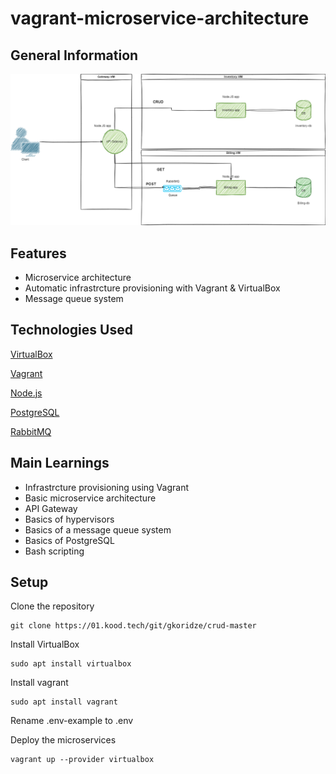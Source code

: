 <!-- ctrl + shift + v to preview -->
# vagrant-microservice-architecture

## General Information

![image](./assets/images/crud-master-diagram.png)


## Features
- Microservice architecture
- Automatic infrastrcture provisioning with Vagrant & VirtualBox
- Message queue system

## Technologies Used

[VirtualBox](https://www.virtualbox.org/)

[Vagrant](https://www.vagrantup.com/)

[Node.js](https://nodejs.org/en)

[PostgreSQL](https://www.postgresql.org/)

[RabbitMQ](https://www.rabbitmq.com/)


## Main Learnings
- Infrastrcture provisioning using Vagrant
- Basic microservice architecture
- API Gateway
- Basics of hypervisors
- Basics of a message queue system
- Basics of PostgreSQL
- Bash scripting

## Setup
Clone the repository
```
git clone https://01.kood.tech/git/gkoridze/crud-master
```
Install VirtualBox
```
sudo apt install virtualbox
```

Install vagrant
```
sudo apt install vagrant
```

Rename .env-example to .env

Deploy the microservices
```
vagrant up --provider virtualbox
```
